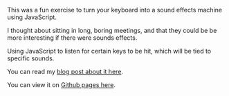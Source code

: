 This was a fun exercise to turn your keyboard into a sound effects machine using JavaScript.

I thought about sitting in long, boring meetings, and that they could be be more interesting if there were sounds effects.

Using JavaScript to listen for certain keys to be hit, which will be tied to specific sounds.


You can read my [blog post about it here](http://yongclee.com/sound-effects-keyboard/).

You can view it on [Github pages here](https://whyohengee.github.io/keyboarddrama/).